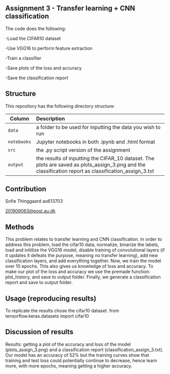 ## Assignment 3 - Transfer learning + CNN classification
The code does the following:

-Load the CIFAR10 dataset

-Use VGG16 to perform feature extraction

-Train a classifier

-Save plots of the loss and accuracy

-Save the classification report



## Structure

This repository has the following directory structure:

| Column | Description|
|--------|:-----------|
```data```| a folder to be used for inputting the data you wish to run
```notebooks``` | Jupyter notebooks in both .ipynb and .html format
```src``` | the .py script version of the assignment
```output``` | the results of inputting the CIFAR_10 dataset. The plots are saved as plots_assign_3.png and the classification report as classification_assign_3.txt

## Contribution

Sofie Thinggaard au613703

201909063@post.au.dk

## Methods

This problem relates to transfer learning and CNN classification. In order to address this problem, load the cifar10 data, normalize, binarize the labels, load and initilize the VGG16 model, disable training of convolutional layers (if it updates it defeats the purpose, meaning no transfer learning), add new classification layers, and add everything together. Now, we train the model over 10 epochs. This also gives us knowledge of loss and accuracy. To make our plot of the loss and accuracy we use the premade function: plot_history, and save to output folder. Finally, we generate a classification report and save to output folder.


## Usage (reproducing results)

To replicate the results chose the cifar10 dataset. from tensorflow.keras.datasets import cifar10

## Discussion of results

Results: getting a plot of the accuracy and loss of the model (plots_assign_3.png) and a classification report (classification_assign_3.txt). Our model has an accuracy of 52% but the training curves show that training and test loss could potentially continue to decrease, hence learn more, with more epochs, meaning getting a higher accuracy. 
